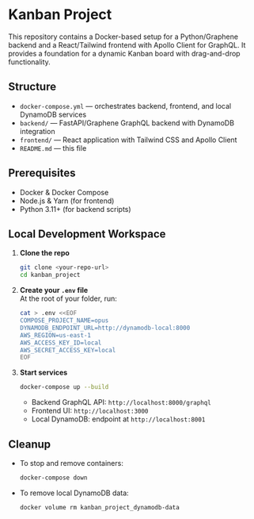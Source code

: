 # Kanban Project

This repository contains a Docker-based setup for a Python/Graphene backend and a React/Tailwind frontend with Apollo Client for GraphQL. It provides a foundation for a dynamic Kanban board with drag-and-drop functionality.

## Structure

- `docker-compose.yml` — orchestrates backend, frontend, and local DynamoDB services
- `backend/` — FastAPI/Graphene GraphQL backend with DynamoDB integration
- `frontend/` — React application with Tailwind CSS and Apollo Client
- `README.md` — this file

## Prerequisites

- Docker & Docker Compose
- Node.js & Yarn (for frontend)
- Python 3.11+ (for backend scripts)

## Local Development Workspace

1. **Clone the repo**  
   ```sh
   git clone <your-repo-url>
   cd kanban_project
   ```

2. **Create your `.env` file**  
   At the root of your folder, run:

   ```sh
   cat > .env <<EOF
   COMPOSE_PROJECT_NAME=opus
   DYNAMODB_ENDPOINT_URL=http://dynamodb-local:8000
   AWS_REGION=us-east-1
   AWS_ACCESS_KEY_ID=local
   AWS_SECRET_ACCESS_KEY=local
   EOF
   ```

3. **Start services**  
   ```sh
   docker-compose up --build
   ```
   - Backend GraphQL API: `http://localhost:8000/graphql`
   - Frontend UI: `http://localhost:3000`
   - Local DynamoDB: endpoint at `http://localhost:8001`

## Cleanup

- To stop and remove containers:  
  ```sh
  docker-compose down
  ```
- To remove local DynamoDB data:  
  ```sh
  docker volume rm kanban_project_dynamodb-data
  ```
